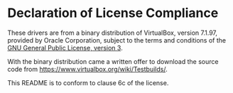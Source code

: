 <!--
SPDX-FileCopyrightText: 2020 Frans van Dorsselaer
SPDX-FileCopyrightText: 2025 Tyler Baker

SPDX-License-Identifier: GPL-3.0-only
-->

# Declaration of License Compliance

These drivers are from a binary distribution of VirtualBox, version 7.1.97, provided
by Oracle Corporation, subject to the terms and conditions of the
[GNU General Public License, version 3](https://www.gnu.org/licenses/gpl-3.0.html).

With the binary distribution came a written offer to download the source code from
<https://www.virtualbox.org/wiki/Testbuilds/>.

This README is to conform to clause 6c of the license.
